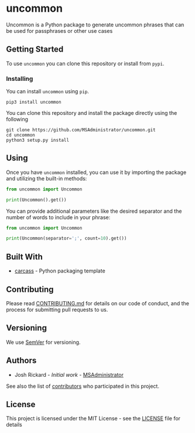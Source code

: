 # uncommon

Uncommon is a Python package to generate uncommon phrases that can be used for passphrases or other use cases

## Getting Started

To use `uncommon` you can clone this repository or install from `pypi`.

### Installing

You can install `uncommon` using `pip`.

```
pip3 install uncommon
```

You can clone this repository and install the package directly using the following

```
git clone https://github.com/MSAdministrator/uncommon.git
cd uncommon
python3 setup.py install
```

## Using

Once you have `uncommon` installed, you can use it by importing the package and utilizing the built-in methods:

```python
from uncommon import Uncommon

print(Uncommon().get())
```

You can provide additional parameters like the desired separator and the number of words to include in your phrase:

```python
from uncommon import Uncommon

print(Uncommon(separator=';', count=10).get())
```

## Built With

* [carcass](https://github.com/MSAdministrator/carcass) - Python packaging template

## Contributing

Please read [CONTRIBUTING.md](CONTRIBUTING.md) for details on our code of conduct, and the process for submitting pull requests to us.

## Versioning

We use [SemVer](http://semver.org/) for versioning. 

## Authors

* Josh Rickard - *Initial work* - [MSAdministrator](https://github.com/MSAdministrator)

See also the list of [contributors](https://github.com/MSAdministrator/uncommon/contributors) who participated in this project.

## License

This project is licensed under the MIT License - see the [LICENSE](LICENSE.md) file for details
